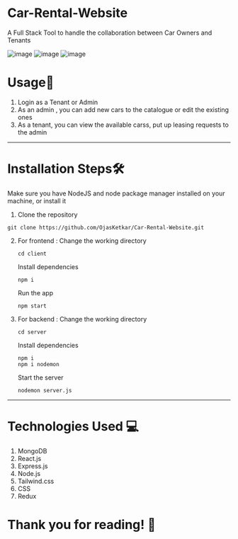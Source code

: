 # Car-Rental-Website
 
A Full Stack Tool to handle the collaboration between Car Owners and Tenants

![image](https://github.com/OjasKetkar/Car-Rental-Website/assets/98796669/5b2ee66d-b51a-4e96-8b04-36b541769de6)
![image](https://github.com/OjasKetkar/Car-Rental-Website/assets/98796669/b5657e37-b464-4f53-8b35-ef5e02714f1e)
![image](https://github.com/OjasKetkar/Car-Rental-Website/assets/98796669/3c73d76d-98b4-455d-9c01-975cfa2c5c13)


# Usage🚀
1. Login as a Tenant or Admin
2. As an admin , you can add new cars to the catalogue or edit the existing ones
3. As a tenant, you can view the available carss, put up leasing requests to the admin

---- 

# Installation Steps🛠️

Make sure you have NodeJS and node package manager installed on your machine, or install it

1. Clone the repository
```
git clone https://github.com/OjasKetkar/Car-Rental-Website.git
```

2. For frontend : 
    Change the working directory 
    ```
    cd client
    ```
    Install dependencies 
    ```
    npm i
    ```
    Run the app 
    ```
    npm start
    ```

3. For backend :
    Change the working directory 
    ```
    cd server
    ```
    Install dependencies 
    ```
    npm i
    npm i nodemon
    ```
    Start the server 
    ```
    nodemon server.js
    ```
    
------

# Technologies Used 💻
1. MongoDB
2. React.js
3. Express.js
4. Node.js
5. Tailwind.css
6. CSS
7. Redux

# Thank you for reading! 🌟
